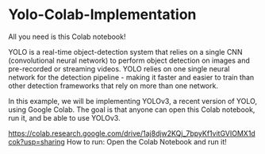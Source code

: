 # Yolo-Colab-Implementation
All you need is this Colab notebook!

YOLO is a real-time object-detection system that relies on a single CNN (convolutional neural network) to perform object detection on images and pre-recorded or streaming videos. YOLO relies on one single neural network for the detection pipeline - making it faster and easier to train than other detection frameworks that rely on more than one network. 

In this example, we will be implementing YOLOv3, a recent version of YOLO, using Google Colab. The goal is that anyone can open this Colab notebook, run it, and be able to use YOLOv3.


https://colab.research.google.com/drive/1aj8djw2KQj_7bpyKf1vitGVIOMX1dcok?usp=sharing
How to run:
Open the Colab Notebook and run it!
